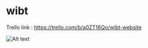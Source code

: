 # wibt

Trello link : https://trello.com/b/a0ZT16Qo/wibt-website

<img src="/Users/camden/Downloads/png-transparent-linkedin-computer-icons-blog-logo-watercolor-butterfly-angle-text-rectangle.png" alt="Alt text" title="Optional title">
